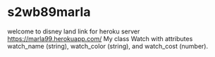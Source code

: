 # s2wb89marla
welcome to disney land
link for heroku server https://marla99.herokuapp.com/
My class Watch with attributes watch_name (string), watch_color (string), and watch_cost (number).